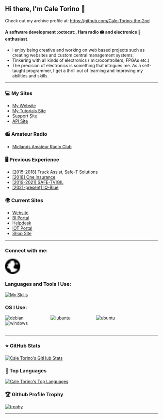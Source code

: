 ## Hi there, I'm Cale Torino 👋

Check out my archive profile at: https://github.com/Cale-Torino-the-2nd

#### A software development :octocat:, Ham radio :radio: and electronics :electric_plug: enthusiast.

- I enjoy being creative and working on web based projects such as creating websites and custom central management systems.
- Tinkering with all kinds of electronics ( microcontrollers, FPGAs etc.)
- The precision of electronics is something that intrigues me. As a self-taught programmer, I get a thrill
out of learning and improving my abilities and skills.

---

### 💻 My Sites

<!-- MY_SITES:START -->
- [My Website](https://www.techrad.co.za "My Website")
- [My Tutorials Site](https://tutorials.techrad.co.za "My Tutorials Site")
- [Support Site](https://support.techrad.co.za "Support Site")
- [API Site](https://techrad.co.za/api_doc "F&Q Site")
<!-- MY_SITES:END -->

### 📻 Amateur Radio

<!-- MY_SITES:START -->
- [Midlands Amateur Radio Club](https://www.marc.org.za "Midlands Amateur Radio Club")
<!-- MY_SITES:END -->

### 🖥️ Previous Experience

<!-- Previous_SITES:START -->
- [[2015-2018] Truck Assist](https://truckassist.co.za "Truck Assist"), [Safe-T Solutions](https://web.archive.org/web/20220808231446/https://safe-t.co.za/ "Safe-T Solutions")
- [[2018] One Insurance](https://www.one.za.com "One Insurance")
- [[2019-2021] SAFE-TVIGIL](https://web.archive.org/web/20220126202823/https://safe-tvigil.com/ "SAFE-TVIGIL")
- [[2021-present] IQ-Blue](https://iq-blue.com "IQ-Blue")
<!-- Previous_SITES:END -->

### 🌍 Current Sites

<!-- MY_SITES:START -->
- [Website](https://iq-blue.com "Website")
- [BI Portal](https://bi.iq-blue.com "BI Site")
- [Helpdesk](https://support.iq-blue.com "Helpdesk")
- [IOT Portal](https://iot.iq-blue.com "IOT Site")
- [Shop Site](https://shop.iq-blue.com "Shop Site")
<!-- MY_SITES:END -->

---

<!--
[![Cale Torino's wakatime stats](https://github-readme-stats-coral-ten.vercel.app/api/wakatime?username=Cale-Torino&theme=radical&hide_border=true)]
-->
### Connect with me:

<a href="https://www.techrad.co.za" target="_blank"> <img align="left" alt="" width="50px" src="https://raw.githubusercontent.com/iconic/open-iconic/master/svg/globe.svg"></a>
<a href="https://www.youtube.com/channel/UCp3xaxhaAYnQqo3J8S6mIdw" target="_blank"> <img align="left" alt="" width="50px" src="https://cdn.jsdelivr.net/npm/simple-icons@v3/icons/youtube.svg"></a>
<a href="https://za.linkedin.com/in/cale-torino-859485172" target="_blank"> <img align="left" alt="" width="50px" src="https://cdn.jsdelivr.net/npm/simple-icons@v3/icons/linkedin.svg"></a>

<br />
<br />
<br />

### Languages and Tools I Use:

[![My Skills](https://skillicons.dev/icons?i=cs,arduino,aws,js,html,bootstrap,css,cpp,java,jquery,github,laravel,md,mysql,nginx,nodejs,php,py,raspberrypi,regex,stackoverflow,visualstudio,vscode,wordpress,androidstudio)](https://skillicons.dev)

### OS I Use:

<!-- GITHUB_STATS:OS https://github.com/Ileriayo/markdown-badges -->

<img align="left" alt="debian" width="150px" src="https://img.shields.io/badge/Debian-D70A53?style=for-the-badge&logo=debian&logoColor=white" />
<img align="left" alt="lubuntu" width="150px" src="https://img.shields.io/badge/-Lubuntu-%230065C2?style=for-the-badge&logo=lubuntu&logoColor=white" />
<img align="left" alt="ubuntu" width="150px" src="https://img.shields.io/badge/Ubuntu-E95420?style=for-the-badge&logo=ubuntu&logoColor=white" />
<img align="left" alt="windows" width="150px" src="https://img.shields.io/badge/Windows-0078D6?style=for-the-badge&logo=windows&logoColor=white" />

<br />
<br />
<br />

---

### ⭐ GitHub Stats

<!-- GITHUB_STATS:START -->
[![Cale Torino's GitHub Stats](https://github-readme-stats-coral-ten.vercel.app/api?username=Cale-Torino&show_icons=true&theme=radical&hide_border=true)]()
<!-- GITHUB_STATS:END -->

### 🙊 Top Languages

<!-- TTOP_LAN:START -->
[![Cale Torino's Top Languages](https://github-readme-stats-coral-ten.vercel.app/api/top-langs/?username=Cale-Torino&theme=radical&hide_border=true&layout=compact)]()
<!-- TOP_LAN:END -->

### 🏆 Github Profile Trophy

[![trophy](https://github-profile-trophy.vercel.app/?username=Cale-Torino&theme=radical)](https://github.com/ryo-ma/github-profile-trophy)

<!--
[![Readme Card](https://github-readme-stats-coral-ten.vercel.app/api/pin/?username=Cale-Torino&repo=github-readme-stats&theme=radical&hide_border=true)]()
-->

<!--
![](https://komarev.com/ghpvc/?username=Cale-Torino&color=green)
-->

---
